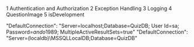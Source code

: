 1 Authentication and Authorization
2 Exception Handling
3 Logging
4 QuestionImage
5 isDevelopment

"DefaultConnection": "Server=localhost;Database=QuizDB; User Id=sa; Password=*ando*1989; MultipleActiveResultSets=true"
"DefaultConnection": "Server=(localdb)\\MSSQLLocalDB;Database=QuizDB"
